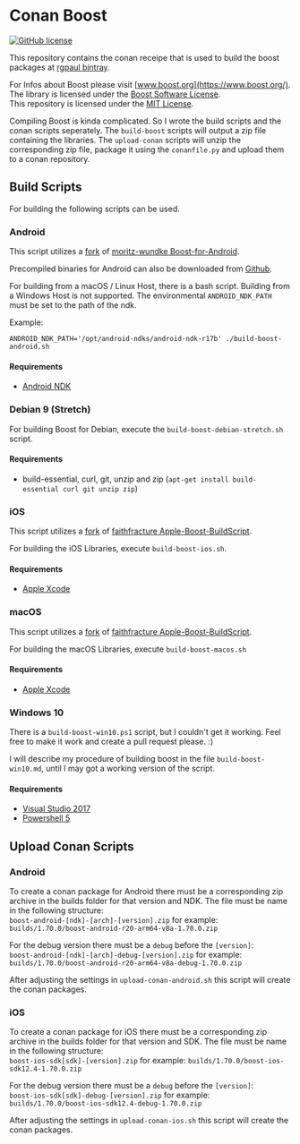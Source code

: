 # Conan Boost

[![GitHub license](https://img.shields.io/badge/license-MIT-blue.svg)](LICENSE)

This repository contains the conan receipe that is used to build the boost packages at
[rgpaul bintray](https://bintray.com/manromen/rgpaul).

For Infos about Boost please visit [www.boost.org](https://www.boost.org/).  
The library is licensed under the [Boost Software License](https://www.boost.org/users/license.html).  
This repository is licensed under the [MIT License](LICENSE).

Compiling Boost is kinda complicated. So I wrote the build scripts and the conan scripts seperately.
The `build-boost` scripts will output a zip file containing the libraries.
The `upload-conan` scripts will unzip the corresponding zip file, package it using the `conanfile.py` and upload them to
a conan repository.

## Build Scripts

For building the following scripts can be used.

### Android

This script utilizes a [fork](https://github.com/Manromen/Boost-for-Android) of 
[moritz-wundke Boost-for-Android](https://github.com/moritz-wundke/Boost-for-Android).

Precompiled binaries for Android can also be downloaded from 
[Github](https://github.com/Manromen/Boost-for-Android/releases).

For building from a macOS / Linux Host, there is a bash script. Building from a Windows Host is not supported.
The environmental `ANDROID_NDK_PATH` must be set to the path of the ndk.

Example:

`ANDROID_NDK_PATH='/opt/android-ndks/android-ndk-r17b' ./build-boost-android.sh`

#### Requirements

* [Android NDK](https://developer.android.com/ndk/downloads/)

### Debian 9 (Stretch)

For building Boost for Debian, execute the `build-boost-debian-stretch.sh` script.

#### Requirements

* build-essential, curl, git, unzip and zip (`apt-get install build-essential curl git unzip zip`)

### iOS

This script utilizes a [fork](https://github.com/Manromen/Apple-Boost-BuildScript) of
[faithfracture Apple-Boost-BuildScript](https://github.com/faithfracture/Apple-Boost-BuildScript).

For building the iOS Libraries, execute `build-boost-ios.sh`.

#### Requirements

* [Apple Xcode](https://developer.apple.com/xcode/)

### macOS

This script utilizes a [fork](https://github.com/Manromen/Apple-Boost-BuildScript) of
[faithfracture Apple-Boost-BuildScript](https://github.com/faithfracture/Apple-Boost-BuildScript).

For building the macOS Libraries, execute `build-boost-macos.sh`

#### Requirements

* [Apple Xcode](https://developer.apple.com/xcode/)

### Windows 10

There is a `build-boost-win10.ps1` script, but I couldn't get it working.
Feel free to make it work and create a pull request please. :)

I will describe my procedure of building boost in the file `build-boost-win10.md`, until I may got a working version of
the script.

#### Requirements

* [Visual Studio 2017](https://visualstudio.microsoft.com/de/downloads/)
* [Powershell 5](https://docs.microsoft.com/en-us/powershell/scripting/setup/installing-windows-powershell?view=powershell-6)

## Upload Conan Scripts

### Android

To create a conan package for Android there must be a corresponding zip archive in the builds folder for that version
and NDK.
The file must be name in the following structure:  
`boost-android-[ndk]-[arch]-[version].zip` for example: `builds/1.70.0/boost-android-r20-arm64-v8a-1.70.0.zip`

For the debug version there must be a `debug` before the `[version]`:  
`boost-android-[ndk]-[arch]-debug-[version].zip` for example: `builds/1.70.0/boost-android-r20-arm64-v8a-debug-1.70.0.zip`

After adjusting the settings in `upload-conan-android.sh` this script will create the conan packages.

### iOS

To create a conan package for iOS there must be a corresponding zip archive in the builds folder for that version
and SDK.
The file must be name in the following structure:  
`boost-ios-sdk[sdk]-[version].zip` for example: `builds/1.70.0/boost-ios-sdk12.4-1.70.0.zip`

For the debug version there must be a `debug` before the `[version]`:  
`boost-ios-sdk[sdk]-debug-[version].zip` for example: `builds/1.70.0/boost-ios-sdk12.4-debug-1.70.0.zip`

After adjusting the settings in `upload-conan-ios.sh` this script will create the conan packages.
